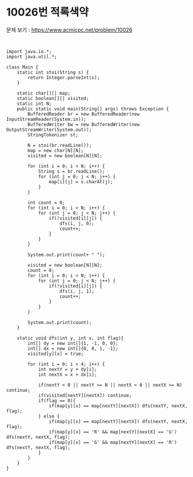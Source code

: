 # 10026번 적록색약

문제 보기 : <https://www.acmicpc.net/problem/10026>

<pre><code>

import java.io.*;
import java.util.*;

class Main {
    static int stoi(String s) {
        return Integer.parseInt(s);
    }

    static char[][] map;
    static boolean[][] visited;
    static int N;
    public static void main(String[] args) throws Exception {
        BufferedReader br = new BufferedReader(new InputStreamReader(System.in));
        BufferedWriter bw = new BufferedWriter(new OutputStreamWriter(System.out));
        StringTokenizer st;

        N = stoi(br.readLine());
        map = new char[N][N];
        visited = new boolean[N][N];

        for (int i = 0; i < N; i++) {
            String s = br.readLine();
            for (int j = 0; j < N; j++) {
                map[i][j] = s.charAt(j);
            }
        }

        int count = 0;
        for (int i = 0; i < N; i++) {
            for (int j = 0; j < N; j++) {
                if(!visited[i][j]) {
                    dfs(i, j, 0);
                    count++;
                }
            }
        }

        System.out.print(count+ " ");

        visited = new boolean[N][N];
        count = 0;
        for (int i = 0; i < N; i++) {
            for (int j = 0; j < N; j++) {
                if(!visited[i][j]) {
                    dfs(i, j, 1);
                    count++;
                }
            }
        }

        System.out.print(count);
    }

    static void dfs(int y, int x, int flag){
        int[] dy = new int[]{1, -1, 0, 0};
        int[] dx = new int[]{0, 0, 1, -1};
        visited[y][x] = true;

        for (int i = 0; i < 4; i++) {
            int nextY = y + dy[i];
            int nextX = x + dx[i];

            if(nextY < 0 || nextY >= N || nextX < 0 || nextX >= N) continue;
            if(visited[nextY][nextX]) continue;
            if(flag == 0){
                if(map[y][x] == map[nextY][nextX]) dfs(nextY, nextX, flag);
            } else {
                if(map[y][x] == map[nextY][nextX]) dfs(nextY, nextX, flag);
                if(map[y][x] == 'R' && map[nextY][nextX] == 'G') dfs(nextY, nextX, flag);
                if(map[y][x] == 'G' && map[nextY][nextX] == 'R') dfs(nextY, nextX, flag);
            }
        }
    }
}

</code></pre>